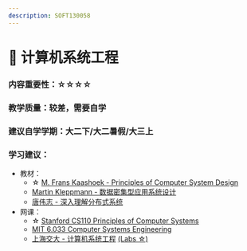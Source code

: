 ```yaml
---
description: SOFT130058
---
```


# 💽 计算机系统工程

### 内容重要性：☆☆☆☆

### 教学质量：较差，需要自学

### 建议自学学期：大二下/大二暑假/大三上

### 学习建议：

* 教材：
  * ☆ [M. Frans Kaashoek - Principles of Computer System Design](https://book.douban.com/subject/3707841/)
  * [Martin Kleppmann - 数据密集型应用系统设计](https://book.douban.com/subject/30329536/)
  * [唐伟志 - 深入理解分布式系统](https://book.douban.com/subject/35794814/)
* 网课：
  * ☆ [Stanford CS110 Principles of Computer Systems](https://www.bilibili.com/video/BV1ED4y1R7RJ)
  * [MIT 6.033 Computer Systems Engineering](https://www.bilibili.com/video/BV1Ai4y1P7Fb)
  * [上海交大 - 计算机系统工程](https://github.com/Kami-code/SE124-CSE-2021-Notes) [(Labs ☆)](https://github.com/Kami-code/SE124-CSE-2021-Labs)

